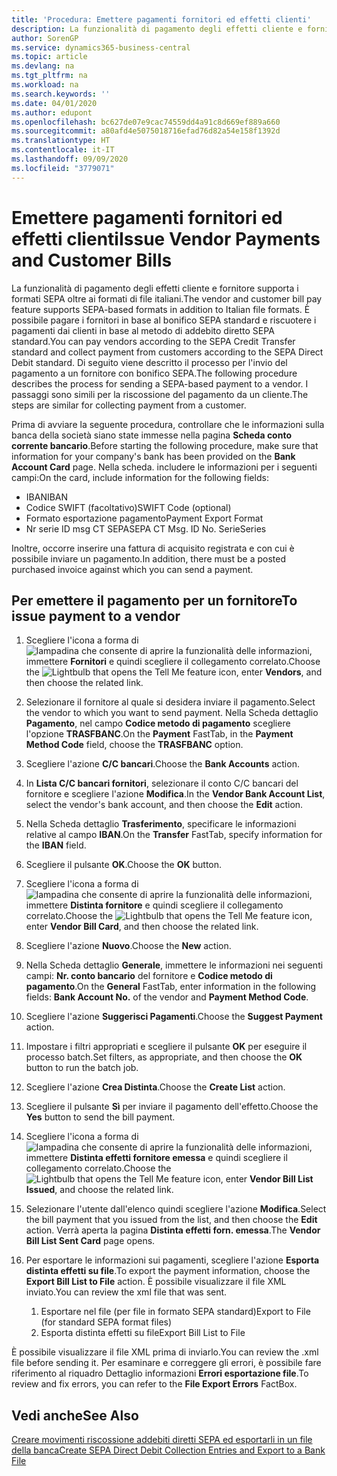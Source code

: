 ```yaml
---
title: 'Procedura: Emettere pagamenti fornitori ed effetti clienti'
description: La funzionalità di pagamento degli effetti cliente e fornitore supporta i formati SEPA oltre ai formati di file italiani.
author: SorenGP
ms.service: dynamics365-business-central
ms.topic: article
ms.devlang: na
ms.tgt_pltfrm: na
ms.workload: na
ms.search.keywords: ''
ms.date: 04/01/2020
ms.author: edupont
ms.openlocfilehash: bc627de07e9cac74559dd4a91c8d669ef889a660
ms.sourcegitcommit: a80afd4e5075018716efad76d82a54e158f1392d
ms.translationtype: HT
ms.contentlocale: it-IT
ms.lasthandoff: 09/09/2020
ms.locfileid: "3779071"
---
```

# <a name="issue-vendor-payments-and-customer-bills"></a><span data-ttu-id="7164f-103">Emettere pagamenti fornitori ed effetti clienti</span><span class="sxs-lookup"><span data-stu-id="7164f-103">Issue Vendor Payments and Customer Bills</span></span>

<span data-ttu-id="7164f-104">La funzionalità di pagamento degli effetti cliente e fornitore supporta i formati SEPA oltre ai formati di file italiani.</span><span class="sxs-lookup"><span data-stu-id="7164f-104">The vendor and customer bill pay feature supports SEPA-based formats in addition to Italian file formats.</span></span> <span data-ttu-id="7164f-105">È possibile pagare i fornitori in base al bonifico SEPA standard e riscuotere i pagamenti dai clienti in base al metodo di addebito diretto SEPA standard.</span><span class="sxs-lookup"><span data-stu-id="7164f-105">You can pay vendors according to the SEPA Credit Transfer standard and collect payment from customers according to the SEPA Direct Debit standard.</span></span> <span data-ttu-id="7164f-106">Di seguito viene descritto il processo per l'invio del pagamento a un fornitore con bonifico SEPA.</span><span class="sxs-lookup"><span data-stu-id="7164f-106">The following procedure describes the process for sending a SEPA-based payment to a vendor.</span></span> <span data-ttu-id="7164f-107">I passaggi sono simili per la riscossione del pagamento da un cliente.</span><span class="sxs-lookup"><span data-stu-id="7164f-107">The steps are similar for collecting payment from a customer.</span></span>  

<span data-ttu-id="7164f-108">Prima di avviare la seguente procedura, controllare che le informazioni sulla banca della società siano state immesse nella pagina **Scheda conto corrente bancario**.</span><span class="sxs-lookup"><span data-stu-id="7164f-108">Before starting the following procedure, make sure that information for your company's bank has been provided on the **Bank Account Card** page.</span></span> <span data-ttu-id="7164f-109">Nella scheda. includere le informazioni per i seguenti campi:</span><span class="sxs-lookup"><span data-stu-id="7164f-109">On the card, include information for the following fields:</span></span>  

- <span data-ttu-id="7164f-110">IBAN</span><span class="sxs-lookup"><span data-stu-id="7164f-110">IBAN</span></span>  
- <span data-ttu-id="7164f-111">Codice SWIFT (facoltativo)</span><span class="sxs-lookup"><span data-stu-id="7164f-111">SWIFT Code (optional)</span></span>  
- <span data-ttu-id="7164f-112">Formato esportazione pagamento</span><span class="sxs-lookup"><span data-stu-id="7164f-112">Payment Export Format</span></span>  
- <span data-ttu-id="7164f-113">Nr serie ID msg CT SEPA</span><span class="sxs-lookup"><span data-stu-id="7164f-113">SEPA CT Msg. ID No.</span></span> <span data-ttu-id="7164f-114">Serie</span><span class="sxs-lookup"><span data-stu-id="7164f-114">Series</span></span>  

<span data-ttu-id="7164f-115">Inoltre, occorre inserire una fattura di acquisito registrata e con cui è possibile inviare un pagamento.</span><span class="sxs-lookup"><span data-stu-id="7164f-115">In addition, there must be a posted purchased invoice against which you can send a payment.</span></span>  

## <a name="to-issue-payment-to-a-vendor"></a><span data-ttu-id="7164f-116">Per emettere il pagamento per un fornitore</span><span class="sxs-lookup"><span data-stu-id="7164f-116">To issue payment to a vendor</span></span>  

1. <span data-ttu-id="7164f-117">Scegliere l'icona a forma di ![lampadina che consente di aprire la funzionalità delle informazioni](../../media/ui-search/search_small.png "Informazioni sull'operazione che si desidera eseguire"), immettere **Fornitori** e quindi scegliere il collegamento correlato.</span><span class="sxs-lookup"><span data-stu-id="7164f-117">Choose the ![Lightbulb that opens the Tell Me feature](../../media/ui-search/search_small.png "Tell me what you want to do") icon, enter **Vendors**, and then choose the related link.</span></span>  
2. <span data-ttu-id="7164f-118">Selezionare il fornitore al quale si desidera inviare il pagamento.</span><span class="sxs-lookup"><span data-stu-id="7164f-118">Select the vendor to which you want to send payment.</span></span> <span data-ttu-id="7164f-119">Nella Scheda dettaglio **Pagamento**, nel campo **Codice metodo di pagamento** scegliere l'opzione **TRASFBANC**.</span><span class="sxs-lookup"><span data-stu-id="7164f-119">On the **Payment** FastTab, in the **Payment Method Code** field, choose the **TRASFBANC** option.</span></span>
3. <span data-ttu-id="7164f-120">Scegliere l'azione **C/C bancari**.</span><span class="sxs-lookup"><span data-stu-id="7164f-120">Choose the **Bank Accounts** action.</span></span>  
4. <span data-ttu-id="7164f-121">In **Lista C/C bancari fornitori**, selezionare il conto C/C bancari del fornitore e scegliere l'azione **Modifica**.</span><span class="sxs-lookup"><span data-stu-id="7164f-121">In the **Vendor Bank Account List**, select the vendor's bank account, and then choose the **Edit** action.</span></span>
5. <span data-ttu-id="7164f-122">Nella Scheda dettaglio **Trasferimento**, specificare le informazioni relative al campo **IBAN**.</span><span class="sxs-lookup"><span data-stu-id="7164f-122">On the **Transfer** FastTab, specify information for the **IBAN** field.</span></span>  
6. <span data-ttu-id="7164f-123">Scegliere il pulsante **OK**.</span><span class="sxs-lookup"><span data-stu-id="7164f-123">Choose the **OK** button.</span></span>  
7. <span data-ttu-id="7164f-124">Scegliere l'icona a forma di ![lampadina che consente di aprire la funzionalità delle informazioni](../../media/ui-search/search_small.png "Informazioni sull'operazione che si desidera eseguire"), immettere **Distinta fornitore** e quindi scegliere il collegamento correlato.</span><span class="sxs-lookup"><span data-stu-id="7164f-124">Choose the ![Lightbulb that opens the Tell Me feature](../../media/ui-search/search_small.png "Tell me what you want to do") icon, enter **Vendor Bill Card**, and then choose the related link.</span></span>  
8. <span data-ttu-id="7164f-125">Scegliere l'azione **Nuovo**.</span><span class="sxs-lookup"><span data-stu-id="7164f-125">Choose the **New** action.</span></span>  
9. <span data-ttu-id="7164f-126">Nella Scheda dettaglio **Generale**, immettere le informazioni nei seguenti campi: **Nr. conto bancario** del fornitore e **Codice metodo di pagamento**.</span><span class="sxs-lookup"><span data-stu-id="7164f-126">On the **General** FastTab, enter information in the following fields: **Bank Account No.** of the vendor and **Payment Method Code**.</span></span>  
10. <span data-ttu-id="7164f-127">Scegliere l'azione **Suggerisci Pagamenti**.</span><span class="sxs-lookup"><span data-stu-id="7164f-127">Choose the **Suggest Payment** action.</span></span>
11. <span data-ttu-id="7164f-128">Impostare i filtri appropriati e scegliere il pulsante **OK** per eseguire il processo batch.</span><span class="sxs-lookup"><span data-stu-id="7164f-128">Set filters, as appropriate, and then choose the **OK** button to run the batch job.</span></span>  
12. <span data-ttu-id="7164f-129">Scegliere l'azione **Crea Distinta**.</span><span class="sxs-lookup"><span data-stu-id="7164f-129">Choose the **Create List** action.</span></span>
13. <span data-ttu-id="7164f-130">Scegliere il pulsante **Sì** per inviare il pagamento dell'effetto.</span><span class="sxs-lookup"><span data-stu-id="7164f-130">Choose the **Yes** button to send the bill payment.</span></span>  
14. <span data-ttu-id="7164f-131">Scegliere l'icona a forma di ![lampadina che consente di aprire la funzionalità delle informazioni](../../media/ui-search/search_small.png "Informazioni sull'operazione che si desidera eseguire"), immettere **Distinta effetti fornitore emessa** e quindi scegliere il collegamento correlato.</span><span class="sxs-lookup"><span data-stu-id="7164f-131">Choose the ![Lightbulb that opens the Tell Me feature](../../media/ui-search/search_small.png "Tell me what you want to do") icon, enter **Vendor Bill List Issued**, and choose the related link.</span></span>
15. <span data-ttu-id="7164f-132">Selezionare l'utente dall'elenco quindi scegliere l'azione **Modifica**.</span><span class="sxs-lookup"><span data-stu-id="7164f-132">Select the bill payment that you issued from the list, and then choose the **Edit** action.</span></span> <span data-ttu-id="7164f-133">Verrà aperta la pagina **Distinta effetti forn. emessa**.</span><span class="sxs-lookup"><span data-stu-id="7164f-133">The **Vendor Bill List Sent Card** page opens.</span></span>  
16. <span data-ttu-id="7164f-134">Per esportare le informazioni sui pagamenti, scegliere l'azione **Esporta distinta effetti su file**.</span><span class="sxs-lookup"><span data-stu-id="7164f-134">To export the payment information, choose the **Export Bill List to File** action.</span></span> <span data-ttu-id="7164f-135">È possibile visualizzare il file XML inviato.</span><span class="sxs-lookup"><span data-stu-id="7164f-135">You can review the xml file that was sent.</span></span>  

    1. <span data-ttu-id="7164f-136">Esportare nel file (per file in formato SEPA standard)</span><span class="sxs-lookup"><span data-stu-id="7164f-136">Export to File (for standard SEPA format files)</span></span>  
    2. <span data-ttu-id="7164f-137">Esporta distinta effetti su file</span><span class="sxs-lookup"><span data-stu-id="7164f-137">Export Bill List to File</span></span>  

<span data-ttu-id="7164f-138">È possibile visualizzare il file XML prima di inviarlo.</span><span class="sxs-lookup"><span data-stu-id="7164f-138">You can review the .xml file before sending it.</span></span> <span data-ttu-id="7164f-139">Per esaminare e correggere gli errori, è possibile fare riferimento al riquadro Dettaglio informazioni **Errori esportazione file**.</span><span class="sxs-lookup"><span data-stu-id="7164f-139">To review and fix errors, you can refer to the **File Export Errors** FactBox.</span></span>  

## <a name="see-also"></a><span data-ttu-id="7164f-140">Vedi anche</span><span class="sxs-lookup"><span data-stu-id="7164f-140">See Also</span></span>

[<span data-ttu-id="7164f-141">Creare movimenti riscossione addebiti diretti SEPA ed esportarli in un file della banca</span><span class="sxs-lookup"><span data-stu-id="7164f-141">Create SEPA Direct Debit Collection Entries and Export to a Bank File</span></span>](../../finance-collect-payments-with-sepa-direct-debit.md#creating-sepa-direct-debit-collection-entries-and-export-to-a-bank-file)
